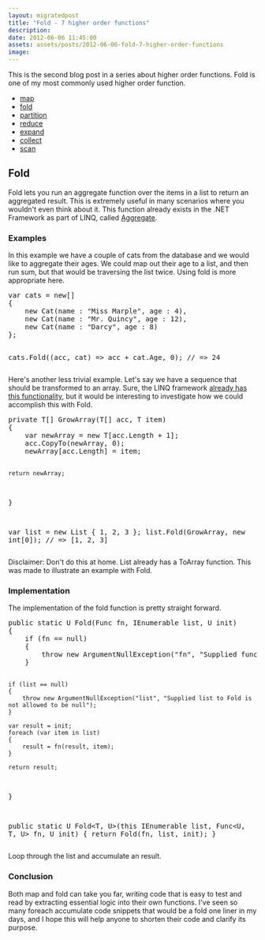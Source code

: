 ```yaml
---
layout: migratedpost
title: "Fold - 7 higher order functions"
description:
date: 2012-06-06 11:45:00
assets: assets/posts/2012-06-06-fold-7-higher-order-functions
image: 
---
```


<p>This is the second blog post in a series about higher order functions. Fold is one of my most commonly used higher order function.</p>
<ul>
<li><a href="http://litemedia.info/map-7-higher-order-functions#map">map</a></li>
<li><a href="http://litemedia.info/fold-7-higher-order-functions#fold">fold</a></li>
<li><a href="http://litemedia.info/partition-7-higher-order-functions#partition">partition</a></li>
<li><a href="http://litemedia.info/reduce-7-higher-order-functions#reduce">reduce</a></li>
<li><a href="http://litemedia.info/expand-7-higher-order-functions#expand">expand</a></li>
<li><a href="http://litemedia.info/collect-7-higher-order-functions#collect">collect</a></li>
<li><a href="http://litemedia.info/scan-7-higher-order-functions#scan">scan</a></li>
</ul>
<h2 id="fold">Fold</h2>
<p>Fold lets you run an aggregate function over the items in a list to return an aggregated result. This is extremely useful in many scenarios where you wouldn't even think about it. This function already exists in the .NET Framework as part of LINQ, called <a href="http://msdn.microsoft.com/en-us/library/bb549218.aspx">Aggregate</a>.</p>
<h3>Examples</h3>
<p>In this example we have a couple of cats from the database and we would like to aggregate their ages. We could map out their age to a list, and then run sum, but that would be traversing the list twice. Using fold is more appropriate here.</p>
<pre class="brush:csharp">var cats = new[]
{
    new Cat(name : "Miss Marple", age : 4),
    new Cat(name : "Mr. Quincy", age : 12),
    new Cat(name : "Darcy", age : 8)
};

cats.Fold((acc, cat) => acc + cat.Age, 0);
// => 24</pre>
<p>Here's another less trivial example. Let's say we have a sequence that should be transformed to an array. Sure, the LINQ framework <a href="http://msdn.microsoft.com/en-us/library/bb298736.aspx">already has this functionality</a>, but it would be interesting to investigate how we could accomplish this with Fold.</p>
<pre class="brush:csharp">private T[] GrowArray<T>(T[] acc, T item)
{
    var newArray = new T[acc.Length + 1];
    acc.CopyTo(newArray, 0);
    newArray[acc.Length] = item;

    return newArray;
}

var list = new List<int> { 1, 2, 3 };
list.Fold(GrowArray, new int[0]);
// => [1, 2, 3]</pre>
<p>Disclaimer: Don't do this at home. List already has a ToArray function. This was made to illustrate an example with Fold.</p>
<h3>Implementation</h3>
<p>The implementation of the fold function is pretty straight forward.</p>
<pre class=""brush:csharp">public static U Fold<T, U>(Func<U, T, U> fn, IEnumerable<T> list, U init)
{
    if (fn == null)
    {
        throw new ArgumentNullException("fn", "Supplied function to Fold is not allowed to be null");
    }
            
    if (list == null)
    {
        throw new ArgumentNullException("list", "Supplied list to Fold is not allowed to be null");
    }

    var result = init;
    foreach (var item in list)
    {
        result = fn(result, item);
    }

    return result;
}

public static U Fold<T, U>(this IEnumerable<T> list, Func<U, T, U> fn, U init)
{
    return Fold(fn, list, init);
}</pre>
<p>Loop through the list and accumulate an result.</p>
<h3>Conclusion</h3>
<p>Both map and fold can take you far, writing code that is easy to test and read by extracting essential logic into their own functions. I've seen so many foreach accumulate code snippets that would be a fold one liner in my days, and I hope this will help anyone to shorten their code and clarify its purpose.</p>

